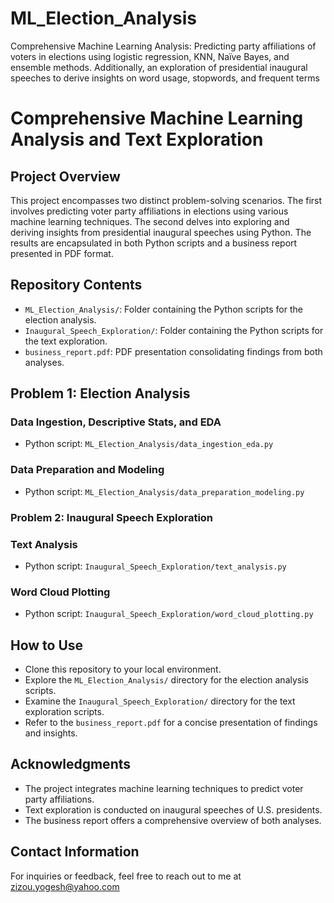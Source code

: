 # ML_Election_Analysis
Comprehensive Machine Learning Analysis: Predicting party affiliations of voters in elections using logistic regression, KNN, Naïve Bayes, and ensemble methods. Additionally, an exploration of presidential inaugural speeches to derive insights on word usage, stopwords, and frequent terms

# Comprehensive Machine Learning Analysis and Text Exploration

## Project Overview
This project encompasses two distinct problem-solving scenarios. The first involves predicting voter party affiliations in elections using various machine learning techniques. The second delves into exploring and deriving insights from presidential inaugural speeches using Python. The results are encapsulated in both Python scripts and a business report presented in PDF format.

## Repository Contents
- `ML_Election_Analysis/`: Folder containing the Python scripts for the election analysis.
- `Inaugural_Speech_Exploration/`: Folder containing the Python scripts for the text exploration.
- `business_report.pdf`: PDF presentation consolidating findings from both analyses.

## Problem 1: Election Analysis
### Data Ingestion, Descriptive Stats, and EDA
- Python script: `ML_Election_Analysis/data_ingestion_eda.py`

### Data Preparation and Modeling
- Python script: `ML_Election_Analysis/data_preparation_modeling.py`

### Problem 2: Inaugural Speech Exploration
### Text Analysis
- Python script: `Inaugural_Speech_Exploration/text_analysis.py`

### Word Cloud Plotting
- Python script: `Inaugural_Speech_Exploration/word_cloud_plotting.py`

## How to Use
- Clone this repository to your local environment.
- Explore the `ML_Election_Analysis/` directory for the election analysis scripts.
- Examine the `Inaugural_Speech_Exploration/` directory for the text exploration scripts.
- Refer to the `business_report.pdf` for a concise presentation of findings and insights.

## Acknowledgments
- The project integrates machine learning techniques to predict voter party affiliations.
- Text exploration is conducted on inaugural speeches of U.S. presidents.
- The business report offers a comprehensive overview of both analyses.

## Contact Information
For inquiries or feedback, feel free to reach out to me at zizou.yogesh@yahoo.com
